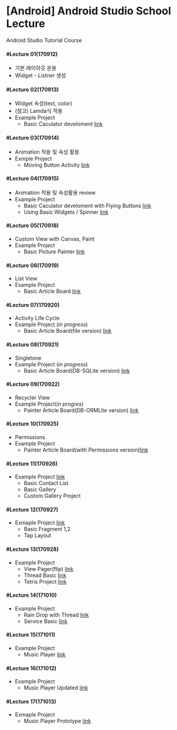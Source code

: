 # [Android] Android Studio School Lecture

Android Studio Tutorial Course

#### #Lecture 01(170912)
  * 기본 레이아웃 운용
  * Widget - Listner 생성
#### #Lecture 02(170913)
  * Widget 속성(text, color)
  * (참고) Lamda식 적용
  * Example Project
    * Basic Caculator develoment [link](https://github.com/RicheyHans/-Android-Android_Studio_Lecture/blob/master/BasicLayout/BasicCaculator.md)
#### #Lecture 03(170914)
  * Animation 적용 및 속성 활용
  * Exmple Project
    * Moving Button Activity [link](https://github.com/RicheyHans/-Android-Android_Studio_Lecture/blob/master/Animation_170914after/MovingButtonActivity.md)
#### #Lecture 04(170915)
  * Animation 적용 및 속성활용 review
  * Example Project
    * Basic Caculator develoment with Flying Buttons [link](https://github.com/RicheyHans/-Android-Android_Studio_Lecture/blob/master/BasicLayout/BasicCaculator.md)
    * Using Basic Widgets / Spinner [link](https://github.com/RicheyHans/-Android-Android_Studio_Lecture/blob/master/BasicWidget_170915/BasicWidget_170915.md)
#### #Lecture 05(170918)
  * Custom View with Canvas, Paint
  * Example Project
    * Basic Picture Painter [link](https://github.com/RicheyHans/-Android-Android_Studio_Lecture/blob/master/Lecture/170918/170918_Android.md)
#### #Lecture 06(170919)
  * List View
  * Example Project
    * Basic Article Board [link](https://github.com/RicheyHans/-Android-Android_Studio_Lecture/blob/master/Lecture/170919/170919_Android.md)
#### #Lecture 07(170920)     
  * Activity Life Cycle
  * Example Project (_in progress_)
    * Basic Article Board(file version)  [link](https://github.com/RicheyHans/-Android-Android_Studio_Lecture/blob/master/Lecture/170920/170920_Android.md)
#### #Lecture 08(170921)
  * Singletone
  * Example Project (_in progress_)
    * Basic Article Board(DB-SQLite version) [link](https://github.com/RicheyHans/-Android-Android_Studio_Lecture/blob/master/Lecture/170921/170921_Android.md)
#### #Lecture 09(170922)
  * Recycler View
  * Example Project(_in progres_)
    * Painter Article Board(DB-ORMLite version) [link](https://github.com/RicheyHans/-Android-Android_Studio_Lecture/tree/master/AndroidMemoORM_170922)
#### #Lecture 10(170925)
  * Permissions
  * Example Project
    * Painter Article Board(with Permissions version)[link](https://github.com/RicheyHans/-Android-Android_Studio_Lecture/tree/master/AndroidMemoORM_170922)
#### #Lecture 11(170926)
  * Example Project [link](https://github.com/RicheyHans/-Android-Android_Studio_Lecture/blob/master/Lecture/170926/170926_Android.md)
    * Basic Contact List
    * Basic Gallery
    * Custom Gallery Project
#### #Lecture 12(170927)
  * Exmaple Project [link](https://github.com/RicheyHans/-Android-Android_Studio_Lecture/blob/master/Lecture/170927/170927_Android.md)
    * Basic Fragment 1,2
    * Tap Layout
#### #Lecture 13(170928)
  * Example Project
    * View Pager(flip) [link](https://github.com/RicheyHans/-Android-Android_Studio_Lecture/tree/master/ViewPager_170928)
    * Thread Basic [link](https://github.com/RicheyHans/-Android-Android_Studio_Lecture/tree/master/ThreadBasic_170928)
    * Tetris Project [link](https://github.com/RicheyHans/-Android-Android_Studio_Lecture/tree/master/Tetris_170928)
#### #Lecture 14(171010)
  * Example Project
    * Rain Drop with Thread [link](https://github.com/RicheyHans/-Android-Android_Studio_Lecture/tree/master/RainDrop_171010)
    * Service Basic [link](https://github.com/RicheyHans/-Android-Android_Studio_Lecture/tree/master/ServiceBasic_171010)
#### #Lecture 15(171011)
  * Example Project
    * Music Player [link](https://github.com/RicheyHans/-Android-Android_Studio_Lecture/tree/master/MusicPlayer_171011)
#### #Lecture 16(171012)
  * Example Project
    * Music Player Updated [link](https://github.com/RicheyHans/-Android-Android_Studio_Lecture/tree/master/MusicPlayer2_171012)
#### #Lecture 17(171013)
  * Exmaple Project
    * Music Player Prototype [link](https://github.com/RicheyHans/-Android-Android_Studio_Lecture/tree/master/MusicPlayer_ProtoType_171013) 
